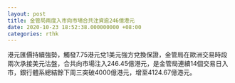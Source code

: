```yaml
---
layout: post
title: 金管局兩度入市向市場合共注資逾246億港元
date: 2020-10-23 18:52:38.000000000 +08:00
categories: rthk
---
```


港元匯價持續強勢，觸發7.75港元兌1美元強方兌換保證，金管局在歐洲交易時段兩次承接美元沽盤，合共向市場注入246.45億港元，是金管局連續14個交易日入市，銀行體系總結餘下周三突破4000億港元，增至4124.67億港元。
